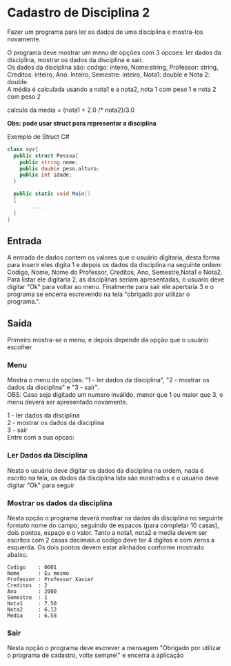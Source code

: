 # Cadastro de Disciplina 2

Fazer um programa para ler os dados de uma disciplina e mostra-los novamente. 

O programa deve mostrar um menu de opções com 3 opcoes: ler dados da disciplina, mostrar os dados da disciplina e sair.  
Os dados da disciplina são: codigo: inteiro, Nome:string, Professor: string, Creditos: inteiro, Ano: Inteiro, Semestre: inteiro, Nota1: double e Nota 2: double.   
A média é calculada usando a nota1 e a nota2, nota 1 com peso 1 e nota 2 com peso 2  

calculo da media = (nota1 + 2.0 /* nota2)/3.0

**Obs: pode usar struct para representar a disciplina**

Exemplo de Struct C#

~~~C#
class xyz{
  public struct Pessoa{
    public string nome;
    public double peso,altura;
    public int idade;
  }

  public static void Main()
  {
       .....
  }
}
~~~

## Entrada

A entrada de dados contem os valores que o usuário digitaria, desta forma para inserir eles digita 1 e depois os dados da disciplina na seguinte ordem: Codigo, Nome, Nome do Professor, Creditos, Ano, Semestre,Nota1 e Nota2. Para listar ele digitaria 2, as disciplinas seriam apresentadas, o usuario deve digitar "Ok" para voltar ao menu. Finalmente para sair ele apertaria 3 e o programa se encerra escrevendo na tela "obrigado por utilizar o programa.". 

## Saída

Primeiro mostra-se o menu, e depois depende da opção que o usuário escolher

### Menu

Mostra o menu de opções: "1 - ler dados da disciplina", "2 - mostrar os dados da disciplina" e "3 - sair".  
OBS: Caso seja digitado um numero inválido, menor que 1 ou maior que 3, o menu deverá ser apresentado novamente.  

1 - ler dados da disciplina  
2 - mostrar os dados da disciplina  
3 - sair  
Entre com a sua opcao:  

### Ler Dados da Disciplina

Nesta o usuário deve digitar os dados da disciplina na ordem, nada é escrito na tela, os dados da disciplina lida são mostrados e o usuário deve digitar "Ok" para seguir

### Mostrar os dados da disciplina

Nesta opção o programa deverá mostrar os dados da disciplina no seguinte formato nome do campo, seguindo de espacos (para completar 10 casas), dois pontos, espaço e o valor. Tanto a nota1, nota2 e media devem ser escritos com 2 casas decimais.o codigo deve ter 4 digitos e com zeros a esquerda. Os dois pontos devem estar alinhados conforme mostrado abaixo.
~~~
Codigo    : 0001
Nome      : Eu mesmo
Professor : Professor Xavier
Creditos  : 2
Ano       : 2000
Semestre  : 1
Nota1     : 7.50
Nota2     : 6.12
Media     : 6.58
~~~

### Sair

Nesta opção o programa deve escrever a mensagem "Obrigado por utilizar o programa de cadastro, volte sempre!" e encerra a aplicação
